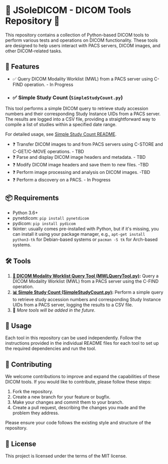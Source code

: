 # 🌟 JSoleDICOM - DICOM Tools Repository 🌟

This repository contains a collection of Python-based DICOM tools to perform various tests and operations on DICOM functionality. These tools are designed to help users interact with PACS servers, DICOM images, and other DICOM-related tasks.

## 🚀 Features

- ✅ Query DICOM Modality Worklist (MWL) from a PACS server using C-FIND operation. - In Progress
- ### ✅ Simple Study Count (`SimpleStudyCount.py`)

This tool performs a simple DICOM query to retrieve study accession numbers and their corresponding Study Instance UIDs from a PACS server. The results are logged into a CSV file, providing a straightforward way to compile a list of studies within a specified date range.

For detailed usage, see [Simple Study Count README](SimpleStudyCountREADME.md).
- ❓ Transfer DICOM images to and from PACS servers using C-STORE and C-GET/C-MOVE operations. - TBD
- ❓ Parse and display DICOM image headers and metadata. - TBD
- ❓ Modify DICOM image headers and save them to new files. -TBD
- ❓ Perform image processing and analysis on DICOM images. -TBD
- ❓ Perform a discovery on a PACS. - In Progress

## 📦 Requirements

- Python 3.6+
- pynetdicom: `pip install pynetdicom`
- pydicom: `pip install pydicom`
- tkinter: usually comes pre-installed with Python, but if it's missing, you can install it using your package manager, e.g., `apt-get install python3-tk` for Debian-based systems or `pacman -S tk` for Arch-based systems.

## 🛠️ Tools

1. **[🔎 DICOM Modality Worklist Query Tool (MWLQueryTool.py)](MWLQueryToolREADME.md):** Query a DICOM Modality Worklist (MWL) from a PACS server using the C-FIND operation.
2. **[📊 Simple Study Count (SimpleStudyCount.py)](SimpleStudyCountREADME.md):** Perform a simple query to retrieve study accession numbers and corresponding Study Instance UIDs from a PACS server, logging the results to a CSV file.
3. 📝 _More tools will be added in the future._


## 🎯 Usage

Each tool in this repository can be used independently. Follow the instructions provided in the individual README files for each tool to set up the required dependencies and run the tool.

## 🤝 Contributing

We welcome contributions to improve and expand the capabilities of these DICOM tools. If you would like to contribute, please follow these steps:

1. Fork the repository.
2. Create a new branch for your feature or bugfix.
3. Make your changes and commit them to your branch.
4. Create a pull request, describing the changes you made and the problem they address.

Please ensure your code follows the existing style and structure of the repository.

## 📄 License

This project is licensed under the terms of the MIT license.
